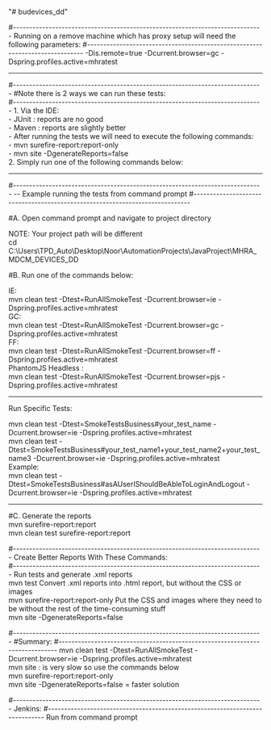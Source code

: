 "# budevices_dd"

#-----------------------------------------------------------------------------
Running on a remove machine which has proxy setup will need the following parameters:
#-----------------------------------------------------------------------------
-Dis.remote=true
-Dcurrent.browser=gc
-Dspring.profiles.active=mhratest

<hr/>
#-----------------------------------------------------------------------------
#Note there is 2 ways we can run these tests:<br/>
#-----------------------------------------------------------------------------
1. Via the IDE: <br/>
    - JUnit : reports are no good<br/>
    - Maven : reports are slightly better<br/>
        - After running the tests we will need to execute the following commands:<br/>
            - mvn surefire-report:report-only<br/>
            - mvn site -DgenerateReports=false<br/>
2. Simply run one of the following commands below:<br/>

<hr/>
#-----------------------------------------------------------------------------
-- Example running the tests from command prompt
#-----------------------------------------------------------------------------

#A. Open command prompt and navigate to project directory

NOTE: Your project path will be different<br/>
cd C:\Users\TPD_Auto\Desktop\Noor\AutomationProjects\JavaProject\MHRA_MDCM_DEVICES_DD

#B. Run one of the commands below:

IE:<br/>
mvn clean test -Dtest=RunAllSmokeTest -Dcurrent.browser=ie -Dspring.profiles.active=mhratest
<br/>
GC:<br/>
mvn clean test -Dtest=RunAllSmokeTest -Dcurrent.browser=gc -Dspring.profiles.active=mhratest
<br/>
FF:<br/>
mvn clean test -Dtest=RunAllSmokeTest -Dcurrent.browser=ff -Dspring.profiles.active=mhratest
<br/>
PhantomJS Headless :<br/>
mvn clean test -Dtest=RunAllSmokeTest -Dcurrent.browser=pjs -Dspring.profiles.active=mhratest
<br/>

<hr/>
Run Specific Tests:<br/>

mvn clean test -Dtest=SmokeTestsBusiness#your_test_name -Dcurrent.browser=ie -Dspring.profiles.active=mhratest
<br/>mvn clean test -Dtest=SmokeTestsBusiness#your_test_name1+your_test_name2+your_test_name3 -Dcurrent.browser=ie -Dspring.profiles.active=mhratest
<br/>Example:
<br/>mvn clean test -Dtest=SmokeTestsBusiness#asAUserIShouldBeAbleToLoginAndLogout -Dcurrent.browser=ie -Dspring.profiles.active=mhratest

<hr/>
#C. Generate the reports<br/>
mvn surefire-report:report
 <br/>
mvn clean test surefire-report:report
 <br/>

#-----------------------------------------------------------------------------
Create Better Reports With These Commands: <br/>
#-----------------------------------------------------------------------------
Run tests and generate .xml reports<br/>
mvn test
Convert .xml reports into .html report, but without the CSS or images<br/>
mvn surefire-report:report-only
Put the CSS and images where they need to be without the rest of the time-consuming stuff<br/>
mvn site -DgenerateReports=false

#-----------------------------------------------------------------------------
#Summary:
#-----------------------------------------------------------------------------
mvn clean test -Dtest=RunAllSmokeTest -Dcurrent.browser=ie -Dspring.profiles.active=mhratest<br/>
mvn site : is very slow so use the commands below<br/>
mvn surefire-report:report-only <br/>mvn site -DgenerateReports=false = faster solution<br/>


#-----------------------------------------------------------------------------
Jenkins:
#-----------------------------------------------------------------------------
Run from command prompt